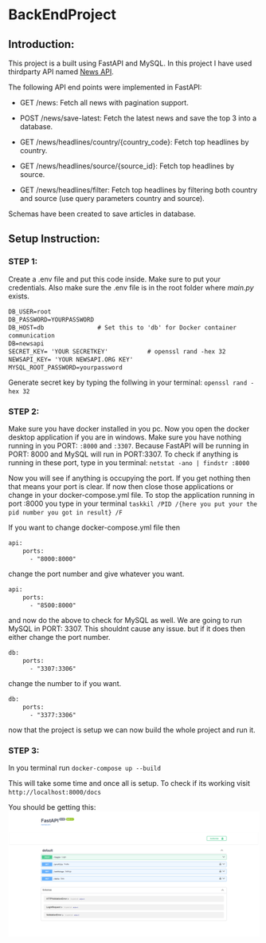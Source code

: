 # BackEndProject

## Introduction:
This project is a built using FastAPI and MySQL. In this project I have used thirdparty API named [News API](https://newsapi.org/). 

The following API end points were implemented in FastAPI:

* GET /news: Fetch all news with pagination support.

* POST /news/save-latest: Fetch the latest news and save the top 3 into a database.

* GET /news/headlines/country/{country_code}: Fetch top headlines by country.

* GET /news/headlines/source/{source_id}: Fetch top headlines by source.

* GET /news/headlines/filter: Fetch top headlines by filtering both country and source (use query parameters country and source). 

Schemas have been created to save articles in database. 


## Setup Instruction:

### STEP 1:
Create a .env file and put this code inside. Make sure to put your credentials. Also make sure the .env file is in the root folder where *main.py* exists.

```
DB_USER=root
DB_PASSWORD=YOURPASSWORD
DB_HOST=db               # Set this to 'db' for Docker container communication
DB=newsapi
SECRET_KEY= 'YOUR SECRETKEY'           # openssl rand -hex 32
NEWSAPI_KEY= 'YOUR NEWSAPI.ORG KEY'
MYSQL_ROOT_PASSWORD=yourpassword
```

Generate secret key by typing the follwing in your terminal:
`openssl rand -hex 32`

### STEP 2:
Make sure you have docker installed in you pc. Now you open the docker desktop application if you are in windows.
Make sure you have nothing running in you PORT: `:8000` and `:3307`. Because FastAPI will be running in PORT: 8000 and MySQL will run in PORT:3307.
To check if anything is running in these port, type in you terminal:
`netstat -ano | findstr :8000`

Now you will see if anything is occupying the port. If you get nothing then that means your port is clear. If now then close those applications or change
in your docker-compose.yml file. To stop the application running in port :8000 you type in your terminal
`taskkil /PID /{here you put your the pid number you got in result} /F`

If you want to change docker-compose.yml file then
```
api:
    ports:
      - "8000:8000"
```
change the port number and give whatever you want.
```
api:
    ports:
      - "8500:8000"
```

and now do the above to check for MySQL as well. We are going to run MySQL in PORT: 3307. This shouldnt cause any issue. but if it does then either change the port number.
```
db:
    ports:
      - "3307:3306" 
```
change the number to if you want.
```
db:
    ports:
      - "3377:3306" 
```

now that the project is setup we can now build the whole project and run it.

### STEP 3:
In you terminal run
`docker-compose up --build`

This will take some time and once all is setup. To check if its working visit
`http://localhost:8000/docs`

You should be getting this:
![FastAPI docs](https://raw.githubusercontent.com/maisha-maliha/BackEndProject/master/image.png)
